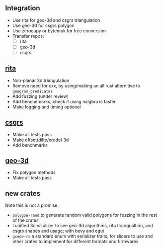 ## Integration
- Use rita for geo-3d and csgrs triangulation
- Use geo-3d for csgrs polygon
- Use zerocopy or bytemuk for free conversion
- Transfer repos:
  - [ ] rita
  - [ ] geo-3d
  - [ ] csgrs

## [rita](https://github.com/glennDittmann/rita)
- Non-planar 3d triangulation
- Remove need for cxx, by using/making an all rust alternitive to `geogram_predicates`
- Add fuzzing (under review)
- Add benchemarks, check if using nalgbra is faster
- Make logging and timing optional

## [csgrs](https://github.com/timschmidt/csgrs)
- Make all tests pass
- Make offset(dilte/erode) 3d
- Add benchmarks

## [geo-3d](https://github.com/TimTheBig/geo-3d)
- Fix polygon methods
- Make all tests pass

## new crates
Note this is not a promise.
- `polygon-rand` to generate random valid polygons for fuzzing in the rest of the crates
- I unified 3d visulizer to see geo-3d algorithms, rita triangualtion, and csgrs shapes and usage; with bevy and egui
- `gcode-rs` a standard enum with serializer traits, for slicers to use and other crates to implement for different formats and firmwares
